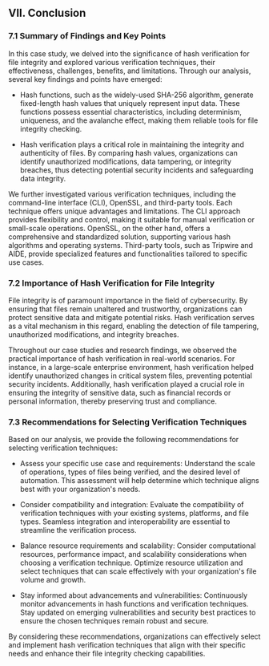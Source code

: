 ## VII. Conclusion

### 7.1 Summary of Findings and Key Points

In this case study, we delved into the significance of hash verification 
for file integrity and explored various verification techniques, their 
effectiveness, challenges, benefits, and limitations. Through our 
analysis, several key findings and points have emerged:

- Hash functions, such as the widely-used SHA-256 algorithm, generate 
fixed-length hash values that uniquely represent input data. These 
functions possess essential characteristics, including determinism, 
uniqueness, and the avalanche effect, making them reliable tools for file 
integrity checking.

- Hash verification plays a critical role in maintaining the integrity and 
authenticity of files. By comparing hash values, organizations can 
identify unauthorized modifications, data tampering, or integrity 
breaches, thus detecting potential security incidents and safeguarding 
data integrity.

We further investigated various verification techniques, including the 
command-line interface (CLI), OpenSSL, and third-party tools. Each 
technique offers unique advantages and limitations. The CLI approach 
provides flexibility and control, making it suitable for manual 
verification or small-scale operations. OpenSSL, on the other hand, offers 
a comprehensive and standardized solution, supporting various hash 
algorithms and operating systems. Third-party tools, such as Tripwire and 
AIDE, provide specialized features and functionalities tailored to 
specific use cases.

### 7.2 Importance of Hash Verification for File Integrity

File integrity is of paramount importance in the field of cybersecurity. 
By ensuring that files remain unaltered and trustworthy, organizations can 
protect sensitive data and mitigate potential risks. Hash verification 
serves as a vital mechanism in this regard, enabling the detection of file 
tampering, unauthorized modifications, and integrity breaches.

Throughout our case studies and research findings, we observed the 
practical importance of hash verification in real-world scenarios. For 
instance, in a large-scale enterprise environment, hash verification 
helped identify unauthorized changes in critical system files, preventing 
potential security incidents. Additionally, hash verification played a 
crucial role in ensuring the integrity of sensitive data, such as 
financial records or personal information, thereby preserving trust and 
compliance.

### 7.3 Recommendations for Selecting Verification Techniques

Based on our analysis, we provide the following recommendations for 
selecting verification techniques:

- Assess your specific use case and requirements: Understand the scale of 
operations, types of files being verified, and the desired level of 
automation. This assessment will help determine which technique aligns 
best with your organization's needs.

- Consider compatibility and integration: Evaluate the compatibility of 
verification techniques with your existing systems, platforms, and file 
types. Seamless integration and interoperability are essential to 
streamline the verification process.

- Balance resource requirements and scalability: Consider computational 
resources, performance impact, and scalability considerations when 
choosing a verification technique. Optimize resource utilization and 
select techniques that can scale effectively with your organization's file 
volume and growth.

- Stay informed about advancements and vulnerabilities: Continuously 
monitor advancements in hash functions and verification techniques. Stay 
updated on emerging vulnerabilities and security best practices to ensure 
the chosen techniques remain robust and secure.

By considering these recommendations, organizations can effectively select 
and implement hash verification techniques that align with their specific 
needs and enhance their file integrity checking capabilities.
